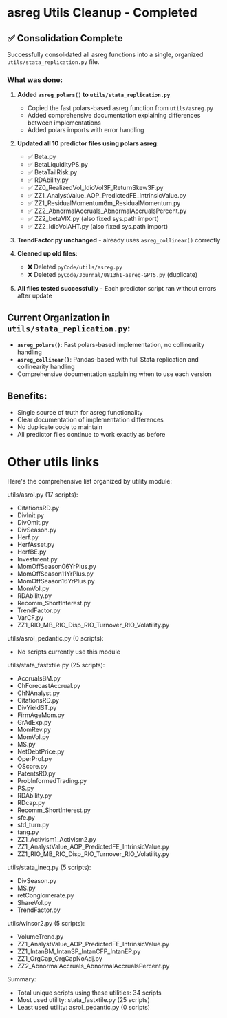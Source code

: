 # asreg Utils Cleanup - Completed

## ✅ Consolidation Complete

Successfully consolidated all asreg functions into a single, organized `utils/stata_replication.py` file.

### What was done:

1. **Added `asreg_polars()` to `utils/stata_replication.py`**
   - Copied the fast polars-based asreg function from `utils/asreg.py`
   - Added comprehensive documentation explaining differences between implementations
   - Added polars imports with error handling

2. **Updated all 10 predictor files using polars asreg:**
   - ✅ Beta.py
   - ✅ BetaLiquidityPS.py  
   - ✅ BetaTailRisk.py
   - ✅ RDAbility.py
   - ✅ ZZ0_RealizedVol_IdioVol3F_ReturnSkew3F.py
   - ✅ ZZ1_AnalystValue_AOP_PredictedFE_IntrinsicValue.py
   - ✅ ZZ1_ResidualMomentum6m_ResidualMomentum.py
   - ✅ ZZ2_AbnormalAccruals_AbnormalAccrualsPercent.py
   - ✅ ZZ2_betaVIX.py (also fixed sys.path import)
   - ✅ ZZ2_IdioVolAHT.py (also fixed sys.path import)

3. **TrendFactor.py unchanged** - already uses `asreg_collinear()` correctly

4. **Cleaned up old files:**
   - ❌ Deleted `pyCode/utils/asreg.py`
   - ❌ Deleted `pyCode/Journal/0813h1-asreg-GPT5.py` (duplicate)

5. **All files tested successfully** - Each predictor script ran without errors after update

## Current Organization in `utils/stata_replication.py`:

- **`asreg_polars()`**: Fast polars-based implementation, no collinearity handling
- **`asreg_collinear()`**: Pandas-based with full Stata replication and collinearity handling  
- Comprehensive documentation explaining when to use each version

## Benefits:
- Single source of truth for asreg functionality
- Clear documentation of implementation differences  
- No duplicate code to maintain
- All predictor files continue to work exactly as before

# Other utils links

Here's the comprehensive list
  organized by utility module:

  utils/asrol.py (17 scripts):

  - CitationsRD.py
  - DivInit.py
  - DivOmit.py
  - DivSeason.py
  - Herf.py
  - HerfAsset.py
  - HerfBE.py
  - Investment.py
  - MomOffSeason06YrPlus.py
  - MomOffSeason11YrPlus.py
  - MomOffSeason16YrPlus.py
  - MomVol.py
  - RDAbility.py
  - Recomm_ShortInterest.py
  - TrendFactor.py
  - VarCF.py
  - ZZ1_RIO_MB_RIO_Disp_RIO_Turnover_RIO_Volatility.py

  utils/asrol_pedantic.py (0 scripts):

  - No scripts currently use this module

  utils/stata_fastxtile.py (25 scripts):

  - AccrualsBM.py
  - ChForecastAccrual.py
  - ChNAnalyst.py
  - CitationsRD.py
  - DivYieldST.py
  - FirmAgeMom.py
  - GrAdExp.py
  - MomRev.py
  - MomVol.py
  - MS.py
  - NetDebtPrice.py
  - OperProf.py
  - OScore.py
  - PatentsRD.py
  - ProbInformedTrading.py
  - PS.py
  - RDAbility.py
  - RDcap.py
  - Recomm_ShortInterest.py
  - sfe.py
  - std_turn.py
  - tang.py
  - ZZ1_Activism1_Activism2.py
  - ZZ1_AnalystValue_AOP_PredictedFE_IntrinsicValue.py
  - ZZ1_RIO_MB_RIO_Disp_RIO_Turnover_RIO_Volatility.py

  utils/stata_ineq.py (5 scripts):

  - DivSeason.py
  - MS.py
  - retConglomerate.py
  - ShareVol.py
  - TrendFactor.py

  utils/winsor2.py (5 scripts):

  - VolumeTrend.py
  - ZZ1_AnalystValue_AOP_PredictedFE_IntrinsicValue.py
  - ZZ1_IntanBM_IntanSP_IntanCFP_IntanEP.py
  - ZZ1_OrgCap_OrgCapNoAdj.py
  - ZZ2_AbnormalAccruals_AbnormalAccrualsPercent.py

  Summary:
  - Total unique scripts using these utilities: 34 scripts
  - Most used utility: stata_fastxtile.py (25 scripts)
  - Least used utility: asrol_pedantic.py (0 scripts)
